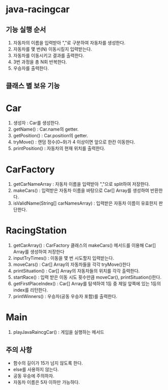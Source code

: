 java-racingcar
==============

기능 실행 순서
----------

1. 자동차의 이름을 입력받아 ","로 구분하여 자동차를 생성한다.
2. 자동차를 몇 번(N) 이동시킬지 입력받는다.
3. 자동차를 이동시키고 결과를 출력한다.
4. 3번 과정을 총 N회 반복한다.
5. 우승자를 출력한다.

클래스 별 보유 기능
-------------
# Car
1. 생성자 : Car를 생성한다.
2. getName() : Car.name의 getter.
3. getPosition() : Car.position의 getter.
4. tryMove() : 랜덤 정수(0~9)가 4 이상이면 앞으로 한칸 이동한다.
5. printPosition() : 자동차의 현재 위치를 출력한다.


# CarFactory
1. getCarNameArray : 자동차 이름을 입력받아 ","으로 split하여 저장한다.
2. makeCars() : 입력받은 자동차 이름을 바탕으로 Car[] Array를 생성하여 반환한다.
3. isValidName(String[] carNamesArray) : 입력받은 자동차 이름이 유효한지 판단한다. 

# RacingStation
1. getCarArray() : CarFactory 클래스의 makeCars() 메서드를 이용해 Car[] Array를 생성하여 저장한다
2. inputTryTimes() : 이동을 몇 번 시도할지 입력받는다.
3. moveCars() : Car[] Array의 자동차들을 각각 tryMove()한다
4. printSituation() : Car[] Array의 자동차들의 위치를 각각 출력한다.
5. startRace() : 입력 받은 이동 시도 횟수만큼 moveCar(), printSituation()한다.
6. getFirstPlaceIndex() : Car[] Array를 탐색하여 1등 중 제일 앞쪽에 있는 1등의 index를 리턴한다.
7. printWinners() : 우승자(공동 우승자 포함)를 출력한다.

# Main
1. playJavaRaincgCar() : 게임을 실행하는 메서드

주의 사항
------

* 함수의 길이가 15가 넘지 않도록 한다.
* else를 사용하지 않는다.
* 공동 우승에 주의하자.
* 자동차 이름은 5자 이하만 가능하다.